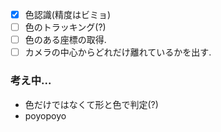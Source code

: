 - [x] 色認識(精度はビミョ)
- [ ] 色のトラッキング(?)
- [ ] 色のある座標の取得.
- [ ] カメラの中心からどれだけ離れているかを出す.

### 考え中...
- 色だけではなくて形と色で判定(?)
- poyopoyo
